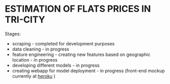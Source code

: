 # ESTIMATION OF FLATS PRICES IN TRI-CITY

Stages:
- scraping - completed for development purposes
- data cleaning - in progress
- feature engineering - creating new features based on geographic location - in progress
- developing different models - in progress
- creating webapp for model deployment - in progress (front-end mockup currently at [heroku](https://dw-flats-pricing-app.herokuapp.com/) )
